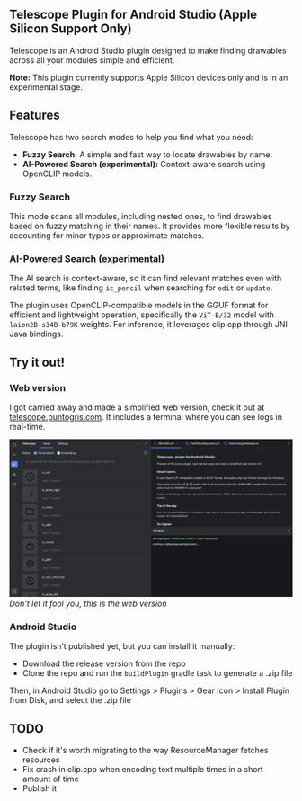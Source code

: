 ## Telescope Plugin for Android Studio (Apple Silicon Support Only)

Telescope is an Android Studio plugin designed to make finding drawables across all your modules simple and efficient.

**Note:** This plugin currently supports Apple Silicon devices only and is in an experimental stage.

## Features

Telescope has two search modes to help you find what you need:

- **Fuzzy Search:** A simple and fast way to locate drawables by name.
- **AI-Powered Search (experimental):** Context-aware search using OpenCLIP models.

### Fuzzy Search

This mode scans all modules, including nested ones, to find drawables based on fuzzy matching in their names. It
provides more flexible results by accounting for minor typos or approximate matches.

### AI-Powered Search (experimental)

The AI search is context-aware, so it can find relevant matches even with related terms, like finding `ic_pencil` when
searching for `edit` or `update`.

The plugin uses OpenCLIP-compatible models in the GGUF format for efficient and lightweight operation, specifically the
`ViT-B/32` model with `laion2B-s34B-b79K` weights. For inference, it leverages clip.cpp through JNI Java bindings.

## Try it out!

### Web version

I got carried away and made a simplified web version, check it out
at [telescope.puntogris.com](https://telescope.puntogris.com
). It includes a terminal where you can see logs in real-time.

![preview](./screenshots/website.jpeg)
*Don't let it fool you, this is the web version*

### Android Studio

The plugin isn’t published yet, but you can install it manually:

- Download the release version from the repo
- Clone the repo and run the `buildPlugin` gradle task to generate a .zip file

Then, in Android Studio go to Settings > Plugins > Gear Icon > Install Plugin from Disk, and select the .zip file

## TODO

- Check if it's worth migrating to the way ResourceManager fetches resources
- Fix crash in clip.cpp when encoding text multiple times in a short amount of time
- Publish it